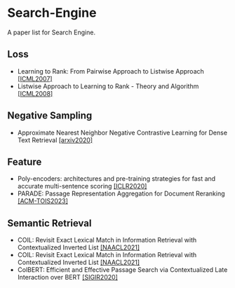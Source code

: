 # Search-Engine
A paper list for Search Engine.
## Loss
- Learning to Rank: From Pairwise Approach to Listwise Approach [[ICML2007]](https://www.microsoft.com/en-us/research/wp-content/uploads/2016/02/tr-2007-40.pdf)
- Listwise Approach to Learning to Rank - Theory and Algorithm [[ICML2008]](https://d1wqtxts1xzle7.cloudfront.net/5649467/10.1.1.159.4141-libre.pdf?1390842374=&response-content-disposition=inline%3B+filename%3DListwise_approach_to_learning_to_rank_th.pdf&Expires=1705323263&Signature=XVMTHAVraw7ckdYbkQT03RAQS-81Be1FQEc~JBp1JPlcoKZWzP7TBWZ2J~F8Wudz1zVERjr5~kmNaviAywPeV90ImirjD48kQg7l2AIkCznVhC-m-Nb1v1hLUAVQBwANis5UIBW1KQ9QbLhx~qEAlQBwqV8XFh7DUP77i4WSBcXS-UCAJ1RoR5NgHFNyOJzSFs1ikKP6DkmufSAMdtfzmaqVJJ2SyxQoh2UwF2E~6lth3eAKRWvK~6hBoFQ3sUuy6XKv3umN8zRO6unwLZlXsfVxUR7MqJmgKhT~Cc53kuFoQAmIihN-jW4VKunNGQ9DMCln-Ht53HB2bG6MzlhRHQ__&Key-Pair-Id=APKAJLOHF5GGSLRBV4ZA)
## Negative Sampling
- Approximate Nearest Neighbor Negative Contrastive Learning for Dense Text Retrieval [[arxiv2020]](https://arxiv.org/pdf/2007.00808.pdf)
## Feature
- Poly-encoders: architectures and pre-training strategies for fast and accurate multi-sentence scoring [[ICLR2020]](https://arxiv.org/pdf/1905.01969.pdf)
- PARADE: Passage Representation Aggregation for Document Reranking [[ACM-TOIS2023]](https://arxiv.org/pdf/2008.09093.pdf)
## Semantic Retrieval
- COIL: Revisit Exact Lexical Match in Information Retrieval with Contextualized Inverted List [[NAACL2021]](https://arxiv.org/pdf/2104.07186.pdf)
- COIL: Revisit Exact Lexical Match in Information Retrieval with Contextualized Inverted List [[NAACL2021]](https://arxiv.org/pdf/2104.07186.pdf)
- ColBERT: Efficient and Effective Passage Search via Contextualized Late Interaction over BERT [[SIGIR2020]](https://dl.acm.org/doi/pdf/10.1145/3397271.3401075)
